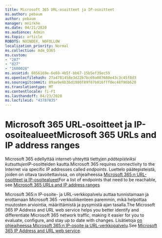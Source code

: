 ```yaml
---
title: Microsoft 365 URL-osoitteet ja IP-osoitteet
ms.author: pebaum
author: pebaum
manager: mnirkhe
ms.date: 04/21/2020
ms.audience: Admin
ms.topic: article
ROBOTS: NOINDEX, NOFOLLOW
localization_priority: Normal
ms.collection: Adm_O365
ms.custom:
- "287"
- "827"
- "1600028"
ms.assetid: 6056169e-6e69-4b5f-bb67-15b5ef39ec59
ms.openlocfilehash: 27a4781458e3d22b7bc69a007680e43c3c45f8d3
ms.sourcegitcommit: 89ae9e8b36d1980f89f07b016fff0ec48f96b620
ms.translationtype: MT
ms.contentlocale: fi-FI
ms.lasthandoff: 04/23/2020
ms.locfileid: "43787835"
---
```

# <a name="microsoft-365-urls-and-ip-address-ranges"></a><span data-ttu-id="a61ea-102">Microsoft 365 URL-osoitteet ja IP-osoitealueet</span><span class="sxs-lookup"><span data-stu-id="a61ea-102">Microsoft 365 URLs and IP address ranges</span></span>

<span data-ttu-id="a61ea-103">Microsoft 365 edellyttää internet-yhteyttä tiettyjen *päätepisteiksi kutsuttujen*IP-osoitteiden kautta.</span><span class="sxs-lookup"><span data-stu-id="a61ea-103">Microsoft 365 requires connectivity to the Internet via specific IP addresses called *endpoints*.</span></span>
<span data-ttu-id="a61ea-104">Luettelo päätepisteistä, joiden on oltava tavoitettavissa, on ohjeaiheessa [Microsoft 365:n URL-osoitteet ja IP-osoitealueet](https://docs.microsoft.com/office365/enterprise/urls-and-ip-address-ranges)</span><span class="sxs-lookup"><span data-stu-id="a61ea-104">For a list of endpoints that need to be reachable, see [Microsoft 365 URLs and IP address ranges](https://docs.microsoft.com/office365/enterprise/urls-and-ip-address-ranges)</span></span> 

<span data-ttu-id="a61ea-105">Microsoft 365:n IP-osoite- ja URL-verkkopalvelu auttaa tunnistamaan ja erottamaan Microsoft 365 -verkkoliikenteen paremmin, mikä helpottaa muutosten arviointia, määrittämistä ja pysymistä ajan tasalla.</span><span class="sxs-lookup"><span data-stu-id="a61ea-105">The Microsoft 365 IP Address and URL web service helps you better identify and differentiate Microsoft 365 network traffic, making it easier for you to evaluate, configure, and stay up to date with changes.</span></span> <span data-ttu-id="a61ea-106">Lisätietoja [on ohjeaiheessa Microsoft 365:n IP-osoite ja URL-verkkopalvelu](https://docs.microsoft.com/office365/enterprise/office-365-ip-web-service).</span><span class="sxs-lookup"><span data-stu-id="a61ea-106">See [Microsoft 365 IP Address and URL web service](https://docs.microsoft.com/office365/enterprise/office-365-ip-web-service).</span></span>